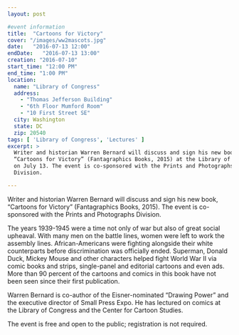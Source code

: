 ```yaml
---
layout: post

#event information
title:  "Cartoons for Victory"
cover: "/images/ww2mascots.jpg"
date:   "2016-07-13 12:00"
endDate:   "2016-07-13 13:00"
creation: "2016-07-10"
start_time: "12:00 PM"
end_time: "1:00 PM"
location:
  name: "Library of Congress"
  address:
    - "Thomas Jefferson Building"
    - "6th Floor Mumford Room"
    - "10 First Street SE"
  city: Washington
  state: DC
  zip: 20540
tags: [ 'Library of Congress', 'Lectures' ]
excerpt: >
  Writer and historian Warren Bernard will discuss and sign his new book,
  “Cartoons for Victory” (Fantagraphics Books, 2015) at the Library of Congress
  on July 13. The event is co-sponsored with the Prints and Photographs
  Division.

---
```


Writer and historian Warren Bernard will discuss and sign his new book,
“Cartoons for Victory” (Fantagraphics Books, 2015). The event is co-sponsored
with the Prints and Photographs Division.

The years 1939-1945 were a time not only of war but also of great social
upheaval. With many men on the battle lines, women were left to work the
assembly lines. African-Americans were fighting alongside their white
counterparts before discrimination was officially ended. Superman, Donald Duck,
Mickey Mouse and other characters helped fight World War II via comic books and
strips, single-panel and editorial cartoons and even ads. More than 90 percent
of the cartoons and comics in this book have not been seen since their first
publication.

Warren Bernard is co-author of the Eisner-nominated “Drawing Power” and the
executive director of Small Press Expo. He has lectured on comics at the Library
of Congress and the Center for Cartoon Studies.

The event is free and open to the public; registration is not required.
